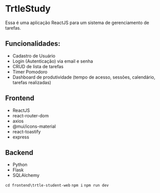 # TrtleStudy

Essa é uma aplicação ReactJS para um sistema de gerenciamento de tarefas.

## Funcionalidades:

- Cadastro de Usuário
- Login (Autenticação) via email e senha
- CRUD de lista de tarefas
- Timer Pomodoro
- Dashboard de produtividade (tempo de acesso, sessões, calendário, tarefas realizadas)

## Frontend

- ReactJS
- react-router-dom
- axios
- @mui/icons-material
- react-toastify
- express

## Backend

- Python
- Flask
- SQLAlchemy

`cd frontend\trtle-student-web`
`npm i`
`npm run dev`
